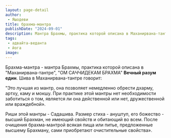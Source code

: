 ```yaml
---
layout: page-detail
author:
 - Яшодеви
title: брахма-мантра
publishDate: "2024-09-01"
description: Мантра Брахмы, практика которой описана в Маханирвана-тантре, Ом сат чит экам Брахма Вечный разум един. Шива в Маханирвана-тантре говорит
tags:
 - адвайта-веданта
 - йога
image: 
---
```

Брахма-мантра - мантра Брахмы, практика которой описана в "Маханирвана-тантре", "ОМ САЧЧИДЕКАМ БРАХМА" __Вечный разум един__. Шива в Маханирвана-тантре говорит:

"Это лучшая из мантр, она позволяет немедленно обрести дхарму, артху, каму и мокшу. При практике этой мантры нет необходимости заботиться о том, является ли она действенной или нет, дружественной или враждебной». 

Риши этой мантры - Садашива. Размер стиха - ануштуп, его божество - высший Брахман, не имеющий свойств и обитающий во всем. После очищения брахма-мантрой всякая пища или питье, предложенные высшему Брахману, сами приобретают очистительные свойства».

